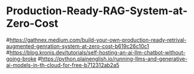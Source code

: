 # Production-Ready-RAG-System-at-Zero-Cost
#https://gathnex.medium.com/build-your-own-production-ready-retrival-augmented-genration-system-at-zero-cost-b619c26c10c1
#https://blog.kronis.dev/tutorials/self-hosting-an-ai-llm-chatbot-without-going-broke
#https://python.plainenglish.io/running-llms-and-generative-ai-models-in-th-cloud-for-free-b712312ab2a5
